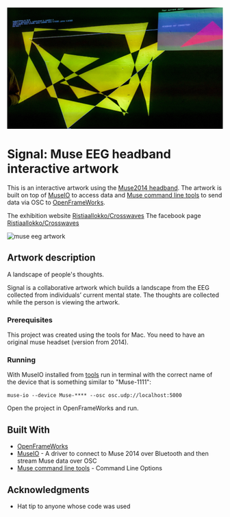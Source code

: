 ![muse eeg artwork](https://raw.githubusercontent.com/laurames/signal/master/3.JPEG)

# Signal: Muse EEG headband interactive artwork

This is an interactive artwork using the [Muse2014 headband](https://choosemuse.com/muse/). The artwork is built on top of [MuseIO](http://developer.choosemuse.com/tools/available-data) to access data and [Muse command line tools](http://developer.choosemuse.com/tools/museplayer/command-line-options) to send data via OSC to [OpenFrameWorks](https://openframeworks.cc).

The exhibition website [Ristiaallokko/Crosswaves](https://risti.aallokko.art/)
The facebook page [Ristiaallokko/Crosswaves](https://www.facebook.com/events/2364148737164552/)

![muse eeg artwork](https://raw.githubusercontent.com/laurames/signal/master/2.JPEG)

## Artwork description

A landscape of people's thoughts.

Signal is a collaborative artwork which builds a landscape from the EEG collected from individuals’ current mental state. The thoughts are collected while the person is viewing the artwork.

### Prerequisites

This project was created using the tools for Mac. You need to have an original muse headset (version from 2014).

### Running

With MuseIO installed from [tools](http://developer.choosemuse.com/tools) run in terminal with the correct name of the device that is something similar to "Muse-1111":

```
muse-io --device Muse-**** --osc osc.udp://localhost:5000

```

Open the project in OpenFrameWorks and run.

## Built With

* [OpenFrameWorks](https://openframeworks.cc)
* [MuseIO](https://maven.apache.org/) - A driver to connect to Muse 2014 over Bluetooth and then stream Muse data over OSC
* [Muse command line tools](http://developer.choosemuse.com/tools/museplayer/command-line-options) - Command Line Options

## Acknowledgments

* Hat tip to anyone whose code was used
